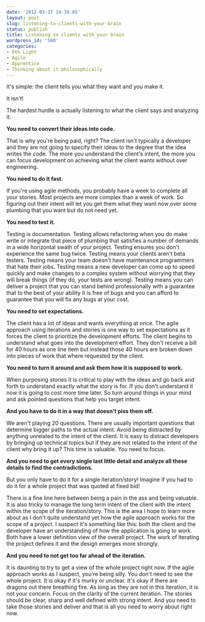 ```yaml
---
date: '2012-03-27 14:38:05'
layout: post
slug: listening-to-clients-with-your-brain
status: publish
title: Listening to clients with your brain
wordpress_id: '560'
categories:
- 8th Light
- Agile
- Apprentice
- Thinking about it philosophically
---
```


It's simple: the client tells you what they want and you make it.

It isn't!


The hardest hurdle is actually listening to what the client says and analyzing it.




**You need to convert their ideas into code.**




That is why you're being paid, right? The client isn't typically a developer and they are not going to specify their ideas to the degree that the idea writes the code. The more you understand the client's intent, the more you can focus development on achieving what the client wants without over engineering.




**You need to do it fast.**




If you're using agile methods, you probably have a week to complete all your stories. Most projects are more complex than a week of work. So figuring out their intent will let you get them what they want now over some plumbing that you want but do not need yet.




**You need to test it.**




Testing is documentation. Testing allows refactoring when you do make write or integrate that piece of plumbing that satisfies a number of demands in a wide horizontal swath of your project. Testing ensures you don't experience the same bug twice. Testing means your clients aren't beta testers. Testing means your team doesn't have maintenance programmers that hate their jobs. Testing means a new developer can come up to speed quickly and make changes to a complex system without worrying that they will break things (if they do, your tests are wrong). Testing means you can deliver a project that you can stand behind professionally with a guarantee that to the best of your ability it is free of bugs and you can afford to guarantee that you will fix any bugs at your cost.




**You need to set expectations.**




The client has a lot of ideas and wants everything at once. The agile approach using iterations and stories is one way to set expectations as it forces the client to prioritize the development efforts. The client begins to understand what goes into the development effort. They don't receive a bill for 40 hours as one line item but instead those 40 hours are broken down into pieces of work that where requested by the client.




**You need to turn it around and ask them how it is supposed to work.**




When purposing stories it is critical to play with the ideas and go back and forth to understand exactly what the story is for. If you don't understand it now it is going to cost more time later. So turn around things in your mind and ask pointed questions that help you target intent.




**And you have to do it in a way that doesn't piss them off.**




We aren't playing 20 questions. There are usually important questions that determine bigger paths to the actual intent. Avoid being distracted by anything unrelated to the intent of the client. It is easy to distract developers by bringing up technical topics but if they are not related to the intent of the client why bring it up? This time is valuable. You need to focus.




**And you need to get every single last little detail and analyze all these details to find the contradictions.**




But you only have to do it for a single iteration/story! Imagine if you had to do it for a whole project that was quoted at fixed bid!




There is a fine line here between being a pain in the ass and being valuable. It is also tricky to manage the long term intent of the client with the intent within the scope of the iteration/story. This is the area I hope to learn more about as I don't quite understand yet how the agile approach works for the scope of a project. I suspect it's something like this: both the client and the developer have an understanding of how the application is going to work. Both have a lower definition view of the overall project. The work of iterating the project defines it and the design emerges more strongly.




**And you need to not get too far ahead of the iteration.**




It is daunting to try to get a view of the whole project right now. If the agile approach works as I suspect, you're being silly. You don't need to see the whole project. It is okay if it's murky or unclear. It's okay if there are dragons out there breathing fire. As long as they are not in this iteration, it is not your concern. Focus on the clarity of the current iteration. The stories should be clear, sharp and well defined with strong intent. And you need to take those stories and deliver and that is all you need to worry about right now.
